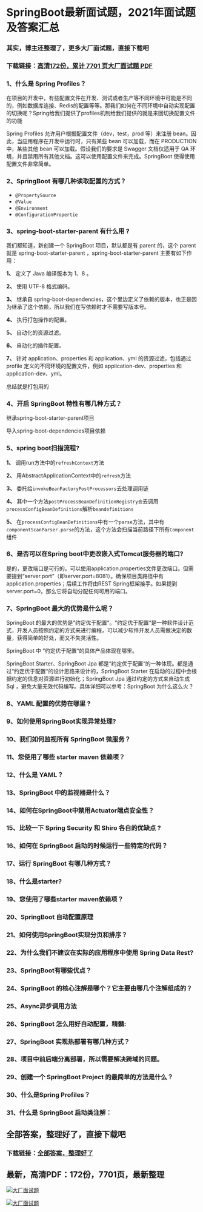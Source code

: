 # SpringBoot最新面试题，2021年面试题及答案汇总

### 其实，博主还整理了，更多大厂面试题，直接下载吧

### 下载链接：[高清172份，累计 7701 页大厂面试题  PDF](https://github.com/souyunku/DevBooks/blob/master/docs/index.md)



### 1、什么是 Spring Profiles？

在项目的开发中，有些配置文件在开发、测试或者生产等不同环境中可能是不同的，例如数据库连接、Redis的配置等等。那我们如何在不同环境中自动实现配置的切换呢？Spring给我们提供了profiles机制给我们提供的就是来回切换配置文件的功能

Spring Profiles 允许用户根据配置文件（dev，test，prod 等）来注册 bean。因此，当应用程序在开发中运行时，只有某些 bean 可以加载，而在 PRODUCTION中，某些其他 bean 可以加载。假设我们的要求是 Swagger 文档仅适用于 QA 环境，并且禁用所有其他文档。这可以使用配置文件来完成。SpringBoot 使得使用配置文件非常简单。


### 2、SpringBoot 有哪几种读取配置的方式？

- `@PropertySource`
- `@Value`
- `@Environment`
- `@ConfigurationPropertie`


### 3、spring-boot-starter-parent 有什么用 ?

我们都知道，新创建一个 SpringBoot 项目，默认都是有 parent 的，这个 parent 就是 spring-boot-starter-parent ，spring-boot-starter-parent 主要有如下作用：

**1、**  定义了 Java 编译版本为 1、8 。

**2、**  使用 UTF-8 格式编码。

**3、**  继承自 spring-boot-dependencies，这个里边定义了依赖的版本，也正是因为继承了这个依赖，所以我们在写依赖时才不需要写版本号。

**4、**  执行打包操作的配置。

**5、**  自动化的资源过滤。

**6、**  自动化的插件配置。

**7、**  针对 application、properties 和 application、yml 的资源过滤，包括通过 profile 定义的不同环境的配置文件，例如 application-dev、properties 和 application-dev、yml。

总结就是打包用的


### 4、开启 SpringBoot 特性有哪几种方式？

继承spring-boot-starter-parent项目

导入spring-boot-dependencies项目依赖


### 5、spring boot扫描流程?

**1、** 调用run方法中的`refreshContext`方法

**2、** 用AbstractApplicationContext中的`refresh`方法

**3、** 委托给`invokeBeanFactoryPostProcessors`去处理调用链

**4、** 其中一个方法`postProcessBeanDefinitionRegistry会`去调用`processConfigBeanDefinitions`解析`beandefinitions`

**5、** 在`processConfigBeanDefinitions`中有一个`parse`方法，其中有`componentScanParser.parse`的方法，这个方法会扫描当前路径下所有`Component`组件


### 6、是否可以在Spring boot中更改嵌入式Tomcat服务器的端口?

是的，更改端口是可行的。可以使用application.properties文件更改端口。但需要提到“server.port”（即server.port=8081）。确保项目类路径中有application.properties；后续工作将由REST Spring框架接手。如果提到server.port=0，那么它将自动分配任何可用的端口。


### 7、SpringBoot 最大的优势是什么呢？

SpringBoot 的最大的优势是“约定优于配置“。“约定优于配置“是一种软件设计范式，开发人员按照约定的方式来进行编程，可以减少软件开发人员需做决定的数量，获得简单的好处，而又不失灵活性。

SpringBoot 中 “约定优于配置“的具体产品体现在哪里。

SpringBoot Starter、SpringBoot Jpa 都是“约定优于配置“的一种体现。都是通过“约定优于配置“的设计思路来设计的，SpringBoot Starter 在启动的过程中会根据约定的信息对资源进行初始化；SpringBoot Jpa 通过约定的方式来自动生成 Sql ，避免大量无效代码编写。具体详细可以参考：SpringBoot 为什么这么火？


### 8、YAML 配置的优势在哪里 ?
### 9、如何使用SpringBoot实现异常处理?
### 10、我们如何监视所有 SpringBoot 微服务？
### 11、您使用了哪些 starter maven 依赖项？
### 12、什么是 YAML？
### 13、SpringBoot 中的监视器是什么？
### 14、如何在SpringBoot中禁用Actuator端点安全性？
### 15、比较一下 Spring Security 和 Shiro 各自的优缺点 ?
### 16、如何在 SpringBoot 启动的时候运行一些特定的代码？
### 17、运行 SpringBoot 有哪几种方式？
### 18、什么是starter?
### 19、您使用了哪些starter maven依赖项？
### 20、SpringBoot 自动配置原理
### 21、如何使用SpringBoot实现分页和排序？
### 22、为什么我们不建议在实际的应用程序中使用 Spring Data Rest?
### 23、SpringBoot有哪些优点？
### 24、SpringBoot 的核心注解是哪个？它主要由哪几个注解组成的？
### 25、Async异步调用方法
### 26、SpringBoot 怎么用好自动配置，精髓:
### 27、SpringBoot 实现热部署有哪几种方式？
### 28、项目中前后端分离部署，所以需要解决跨域的问题。
### 29、创建一个 SpringBoot Project 的最简单的方法是什么？
### 30、什么是Spring Profiles？
### 31、什么是 SpringBoot 启动类注解：




## 全部答案，整理好了，直接下载吧

### 下载链接：[全部答案，整理好了](https://www.souyunku.com/wp-content/uploads/weixin/githup-weixin-2.png)




## 最新，高清PDF：172份，7701页，最新整理

[![大厂面试题](https://www.souyunku.com/wp-content/uploads/weixin/mst.png "架构师专栏")](https://www.souyunku.com/wp-content/uploads/weixin/githup-weixin.png "架构师专栏")

[![大厂面试题](https://www.souyunku.com/wp-content/uploads/weixin/githup-weixin.png "架构师专栏")](https://www.souyunku.com/wp-content/uploads/weixin/githup-weixin.png "架构师专栏")
